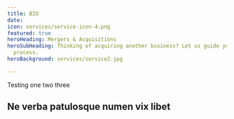 ```yaml
---
title: BIO
date: 
icon: services/service-icon-4.png
featured: true
heroHeading: Mergers & Acquisitions
heroSubHeading: Thinking of acquiring another business? Let us guide you through the
  process.
heroBackground: services/service2.jpg

---
```

Testing one two three

## Ne verba patulosque numen vix libet